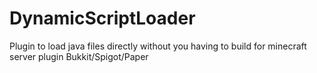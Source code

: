 # DynamicScriptLoader
Plugin to load java files directly without you having to build for minecraft server plugin Bukkit/Spigot/Paper
